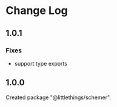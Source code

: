 # Change Log

## 1.0.1

### Fixes

- support type exports


## 1.0.0

Created package "@littlethings/schemer".

